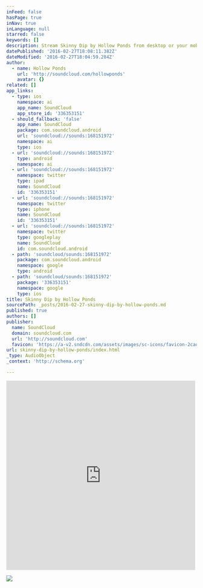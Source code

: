 ```yaml
---
inFeed: false
hasPage: true
inNav: true
inLanguage: null
starred: false
keywords: []
description: Stream Skinny Dip by Hollow Ponds from desktop or your mobile device
datePublished: '2016-02-27T18:08:11.382Z'
dateModified: '2016-02-27T18:04:59.284Z'
author:
  - name: Hollow Ponds
    url: 'http://soundcloud.com/hollowponds'
    avatar: {}
related: []
app_links:
  - type: ios
    namespace: ai
    app_name: SoundCloud
    app_store_id: '336353151'
  - should_fallback: 'false'
    app_name: SoundCloud
    package: com.soundcloud.android
    url: 'soundcloud://sounds:168151972'
    namespace: ai
    type: ios
  - url: 'soundcloud://sounds:168151972'
    type: android
    namespace: ai
  - url: 'soundcloud://sounds:168151972'
    namespace: twitter
    type: ipad
    name: SoundCloud
    id: '336353151'
  - url: 'soundcloud://sounds:168151972'
    namespace: twitter
    type: iphone
    name: SoundCloud
    id: '336353151'
  - url: 'soundcloud://sounds:168151972'
    namespace: twitter
    type: googleplay
    name: SoundCloud
    id: com.soundcloud.android
  - path: 'soundcloud/sounds:168151972'
    package: com.soundcloud.android
    namespace: google
    type: android
  - path: 'soundcloud/sounds:168151972'
    package: '336353151'
    namespace: google
    type: ios
title: Skinny Dip by Hollow Ponds
sourcePath: _posts/2016-02-27-skinny-dip-by-hollow-ponds.md
published: true
authors: []
publisher:
  name: SoundCloud
  domain: soundcloud.com
  url: 'http://soundcloud.com'
  favicon: 'https://a-v2.sndcdn.com/assets/images/sc-icons/favicon-2cadd14b.ico'
url: skinny-dip-by-hollow-ponds/index.html
_type: AudioObject
_context: 'http://schema.org'

---
```

<iframe src="https://cdn.embedly.com/widgets/media.html?src=https%3A%2F%2Fw.soundcloud.com%2Fplayer%2F%3Fvisual%3Dtrue%26url%3Dhttp%253A%252F%252Fapi.soundcloud.com%252Ftracks%252F168151972%26show_artwork%3Dtrue&amp;url=https%3A%2F%2Fsoundcloud.com%2Fhollowponds%2Fskinny-dip-1&amp;image=http%3A%2F%2Fa1.sndcdn.com%2Fimages%2Ffb_placeholder.png%3F1456436209&amp;key=b7d04c9b404c499eba89ee7072e1c4f7&amp;type=text%2Fhtml&amp;schema=soundcloud" width="500" height="500" scrolling="no" frameborder="0" allowfullscreen="allowfullscreen" style=""></iframe>

![](https://the-grid-user-content.s3-us-west-2.amazonaws.com/c09704f9-4a4a-4894-b2ee-b418503aba48.jpg)